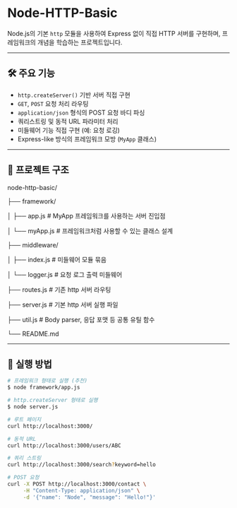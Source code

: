 # Node-HTTP-Basic

Node.js의 기본 `http` 모듈을 사용하여 Express 없이 직접 HTTP 서버를 구현하며, 프레임워크의 개념을 학습하는 프로젝트입니다.

---

## 🛠 주요 기능

- `http.createServer()` 기반 서버 직접 구현
- `GET`, `POST` 요청 처리 라우팅
- `application/json` 형식의 POST 요청 바디 파싱
- 쿼리스트링 및 동적 URL 파라미터 처리
- 미들웨어 기능 직접 구현 (예: 요청 로깅)
- Express-like 방식의 프레임워크 모방 (`MyApp` 클래스)

---

## 📁 프로젝트 구조
node-http-basic/

├── framework/

│ ├── app.js # MyApp 프레임워크를 사용하는 서버 진입점

│ └── myApp.js # 프레임워크처럼 사용할 수 있는 클래스 설계

├── middleware/

│ ├── index.js # 미들웨어 모듈 묶음

│ └── logger.js # 요청 로그 출력 미들웨어

├── routes.js # 기존 http 서버 라우팅

├── server.js # 기본 http 서버 실행 파일

├── util.js # Body parser, 응답 포맷 등 공통 유틸 함수

└── README.md

---

## 🚀 실행 방법

```bash
# 프레임워크 형태로 실행 (추천)
$ node framework/app.js

# http.createServer 형태로 실행
$ node server.js

# 루트 페이지
curl http://localhost:3000/

# 동적 URL
curl http://localhost:3000/users/ABC

# 쿼리 스트링
curl http://localhost:3000/search?keyword=hello

# POST 요청
curl -X POST http://localhost:3000/contact \
     -H "Content-Type: application/json" \
     -d '{"name": "Node", "message": "Hello!"}'
